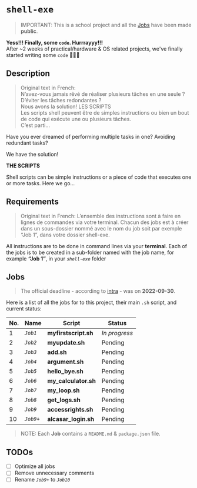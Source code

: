 # `shell-exe`
> IMPORTANT: This is a school project and all the [Jobs](#Jobs) have been made **public**.

**Yess!!! Finally, some `code`. Hurrrayyy!!!** \
After ~2 weeks of practical/hardware & OS related projects, we've finally started writing some `code` 🎉🎊🥳
 
 
## Description
> Original text in French: \
> N’avez-vous jamais rêvé de réaliser plusieurs tâches en une seule ? D’éviter les tâches redondantes ? \
> Nous avons la solution! LES SCRIPTS \
> Les scripts shell peuvent être de simples instructions ou bien un bout de code qui exécute une ou plusieurs tâches.\
> C’est parti…

Have you ever dreamed of performing multiple tasks in one? Avoiding redundant tasks?

We have the solution!

**THE SCRIPTS**

Shell scripts can be simple instructions or a piece of code that executes one or more tasks.
Here we go…



## Requirements
> Original text in French: 
> L’ensemble des instructions sont à faire en lignes de commandes via votre terminal.
> Chacun des jobs est à créer dans un sous-dossier nommé avec le nom du job soit par exemple “Job 1”, dans votre dossier shell-exe.

All instructions are to be done in command lines via your **terminal**. 
Each of the jobs is to be created in a sub-folder named with the job name, for example **“Job 1”**, in your *`shell-exe`* folder



## Jobs
> The official deadline - according to [intra](https://intra.laplateforme.io) - was on **2022-09-30**. 

Here is a list of all the jobs for to this project, their main `.sh` script, and current status:

| No. | Name | Script | Status |
| --- | ---- | ------ | ------ |
| 1 | *`Job1`* | **myfirstscript.sh** | *In progress* |
| 2 | *`Job2`* | **myupdate.sh** | Pending |
| 3 | *`Job3`* | **add.sh** | Pending |
| 4 | *`Job4`* | **argument.sh** | Pending |
| 5 | *`Job5`* | **hello_bye.sh** | Pending |
| 6 | *`Job6`* | **my_calculator.sh** | Pending |
| 7 | *`Job7`* | **my_loop.sh** | Pending |
| 8 | *`Job8`* | **get_logs.sh** | Pending |
| 9 | *`Job9`* | **accessrights.sh** | Pending |
| 10 | *`Job9+`* | **alcasar_login.sh** | Pending |

> NOTE: Each **Job** contains a `README.md` & `package.json` file.  



## TODOs

- [ ] Optimize all jobs 
- [ ] Remove unnecessary comments
- [ ] Rename *`Job9+`* to *`Job10`*
